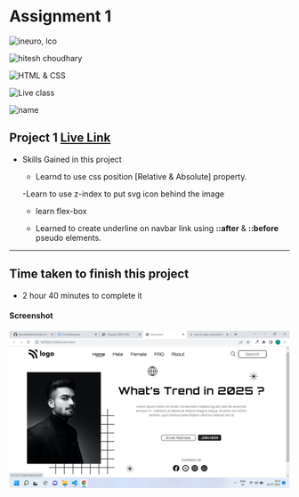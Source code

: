 # Assignment 1

![ineuro, lco](https://img.shields.io/badge/iNeuron-LCO-green)

![hitesh choudhary](https://img.shields.io/badge/Hitesh--Choudhary-Full--stack--JS--bootcamp-red)

![HTML & CSS](https://img.shields.io/badge/HTML-CSS-orange)

![Live class](https://img.shields.io/badge/LIVE--CLASS-PROJECT--1-lightgrey)

![name](https://img.shields.io/badge/Vimal--Kumar-r-lightgrey)

## Project 1 [Live Link](https://html-css-live-project-1.netlify.app/)

- Skills Gained in this project

  - Learnd to use css position [Relative & Absolute] property.

  -Learn to use z-index to put svg icon behind the image

  - learn flex-box

  - Learned to create underline on navbar link using **::after** & **::before** pseudo elements.

---

## Time taken to finish this project

- 2 hour 40 minutes to complete it

#### Screenshot

![Desktop](./screenshot/PROJECT%201.png)
